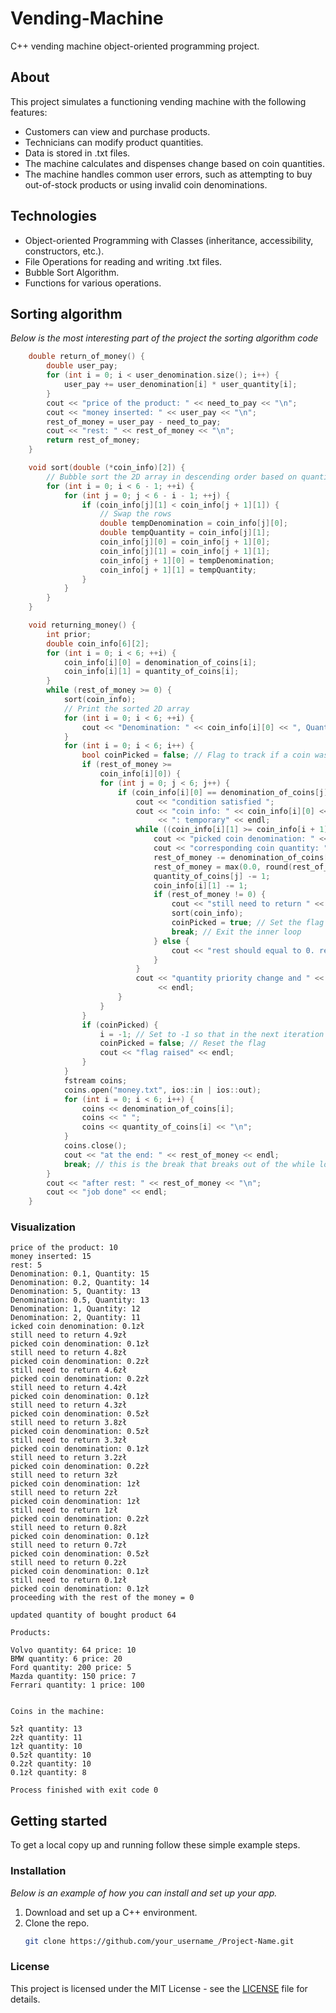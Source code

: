 # Vending-Machine

C++ vending machine object-oriented programming project.

## About
This project simulates a functioning vending machine with the following features:

- Customers can view and purchase products.
- Technicians can modify product quantities.
- Data is stored in .txt files.
- The machine calculates and dispenses change based on coin quantities.
- The machine handles common user errors, such as attempting to buy out-of-stock products or using invalid coin denominations.

## Technologies

- Object-oriented Programming with Classes (inheritance, accessibility, constructors, etc.).
- File Operations for reading and writing .txt files.
- Bubble Sort Algorithm.
- Functions for various operations.

## Sorting algorithm 
_Below is the most interesting part of the project the sorting algorithm code_

```cpp
    double return_of_money() {
        double user_pay;
        for (int i = 0; i < user_denomination.size(); i++) {
            user_pay += user_denomination[i] * user_quantity[i];
        }
        cout << "price of the product: " << need_to_pay << "\n";
        cout << "money inserted: " << user_pay << "\n";
        rest_of_money = user_pay - need_to_pay;
        cout << "rest: " << rest_of_money << "\n";
        return rest_of_money;
    }

    void sort(double (*coin_info)[2]) {
        // Bubble sort the 2D array in descending order based on quantity
        for (int i = 0; i < 6 - 1; ++i) {
            for (int j = 0; j < 6 - i - 1; ++j) {
                if (coin_info[j][1] < coin_info[j + 1][1]) {
                    // Swap the rows
                    double tempDenomination = coin_info[j][0];
                    double tempQuantity = coin_info[j][1];
                    coin_info[j][0] = coin_info[j + 1][0];
                    coin_info[j][1] = coin_info[j + 1][1];
                    coin_info[j + 1][0] = tempDenomination;
                    coin_info[j + 1][1] = tempQuantity;
                }
            }
        }
    }

    void returning_money() {
        int prior;
        double coin_info[6][2];
        for (int i = 0; i < 6; ++i) {
            coin_info[i][0] = denomination_of_coins[i];
            coin_info[i][1] = quantity_of_coins[i];
        }
        while (rest_of_money >= 0) {
            sort(coin_info);
            // Print the sorted 2D array
            for (int i = 0; i < 6; ++i) {
                cout << "Denomination: " << coin_info[i][0] << ", Quantity: " << coin_info[i][1] << endl;
            }
            for (int i = 0; i < 6; i++) {
                bool coinPicked = false; // Flag to track if a coin was picked in this iteration
                if (rest_of_money >=
                    coin_info[i][0]) {
                    for (int j = 0; j < 6; j++) {
                        if (coin_info[i][0] == denomination_of_coins[j]) {
                            cout << "condition satisfied ";
                            cout << "coin info: " << coin_info[i][0] << " == " << denomination_of_coins[j]
                                 << ": temporary" << endl;
                            while ((coin_info[i][1] >= coin_info[i + 1][1]) && rest_of_money >= coin_info[i][0]) {
                                cout << "picked coin denomination: " << coin_info[i][0] << "zł" << "\n";
                                cout << "corresponding coin quantity: " << coin_info[i][1] << "\n";
                                rest_of_money -= denomination_of_coins[j];
                                rest_of_money = max(0.0, round(rest_of_money * 100) / 100);
                                quantity_of_coins[j] -= 1;
                                coin_info[i][1] -= 1;
                                if (rest_of_money != 0) {
                                    cout << "still need to return " << rest_of_money << "zł" << "\n";
                                    sort(coin_info);
                                    coinPicked = true; // Set the flag if a coin was picked
                                    break; // Exit the inner loop
                                } else {
                                    cout << "rest should equal to 0. rest of money: " << rest_of_money << "\n";
                                }
                            }
                            cout << "quantity priority change and " << rest_of_money << " >= " << coin_info[i][0]
                                 << endl;
                        }
                    }
                }
                if (coinPicked) {
                    i = -1; // Set to -1 so that in the next iteration it becomes 0
                    coinPicked = false; // Reset the flag
                    cout << "flag raised" << endl;
                }
            }
            fstream coins;
            coins.open("money.txt", ios::in | ios::out);
            for (int i = 0; i < 6; i++) {
                coins << denomination_of_coins[i];
                coins << " ";
                coins << quantity_of_coins[i] << "\n";
            }
            coins.close();
            cout << "at the end: " << rest_of_money << endl;
            break; // this is the break that breaks out of the while loop even if the condition is not satisfied
        }
        cout << "after rest: " << rest_of_money << "\n";
        cout << "job done" << endl;
    }
```

### Visualization 
   ```plaintext
price of the product: 10
money inserted: 15
rest: 5
Denomination: 0.1, Quantity: 15
Denomination: 0.2, Quantity: 14
Denomination: 5, Quantity: 13
Denomination: 0.5, Quantity: 13
Denomination: 1, Quantity: 12
Denomination: 2, Quantity: 11
icked coin denomination: 0.1zł
still need to return 4.9zł
picked coin denomination: 0.1zł
still need to return 4.8zł
picked coin denomination: 0.2zł
still need to return 4.6zł
picked coin denomination: 0.2zł
still need to return 4.4zł
picked coin denomination: 0.1zł
still need to return 4.3zł
picked coin denomination: 0.5zł
still need to return 3.8zł
picked coin denomination: 0.5zł
still need to return 3.3zł
picked coin denomination: 0.1zł
still need to return 3.2zł
picked coin denomination: 0.2zł
still need to return 3zł
picked coin denomination: 1zł
still need to return 2zł
picked coin denomination: 1zł
still need to return 1zł
picked coin denomination: 0.2zł
still need to return 0.8zł
picked coin denomination: 0.1zł
still need to return 0.7zł
picked coin denomination: 0.5zł
still need to return 0.2zł
picked coin denomination: 0.1zł
still need to return 0.1zł
picked coin denomination: 0.1zł
proceeding with the rest of the money = 0

updated quantity of bought product 64 

Products:

Volvo quantity: 64 price: 10
BMW quantity: 6 price: 20
Ford quantity: 200 price: 5
Mazda quantity: 150 price: 7
Ferrari quantity: 1 price: 100


Coins in the machine:

5zł quantity: 13
2zł quantity: 11
1zł quantity: 10
0.5zł quantity: 10
0.2zł quantity: 10
0.1zł quantity: 8

Process finished with exit code 0
```

## Getting started 
To get a local copy up and running follow these simple example steps.

### Installation
_Below is an example of how you can install and set up your app._

1. Download and set up a C++ environment. 
2. Clone the repo.
   ```sh
   git clone https://github.com/your_username_/Project-Name.git
    ```
   
### License

This project is licensed under the MIT License - see the [LICENSE](https://github.com/mkiel01/Vending-Machine/blob/main/LICENSE) file for details.



